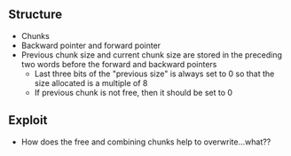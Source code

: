 ## Structure
- Chunks
- Backward pointer and forward pointer
- Previous chunk size and current chunk size are stored in the preceding two words before the forward and backward pointers
	- Last three bits of the "previous size" is always set to 0 so that the size allocated is a multiple of 8
	- If previous chunk is not free, then it should be set to 0

## Exploit
- How does the free and combining chunks help to overwrite...what??